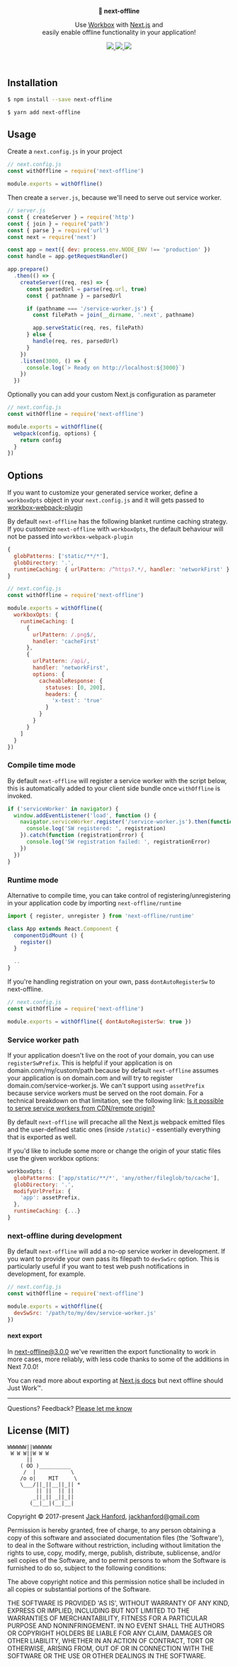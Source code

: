 <p align="center">
  <strong>📶 next-offline</strong>
</p>

<p align="center">
Use <a href='https://github.com/GoogleChrome/workbox'>Workbox</a> with <a href='https://github.com/zeit/next.js'>
Next.js</a> and <br />easily enable offline functionality in your application!
</p>

<p align="center">
  <a href="https://www.npmjs.com/package/next-offline">
    <img src="https://img.shields.io/npm/dy/next-offline.svg">
  </a>
  <a href="https://www.npmjs.com/package/next-offline">
    <img src="https://img.shields.io/npm/v/next-offline.svg?maxAge=3600&label=next-offline&colorB=007ec6">
  </a>
  <img src="https://img.shields.io/github/repo-size/hanford/next-offline.svg" />
</p>

<br/>

## Installation

```sh
$ npm install --save next-offline
```

```sh
$ yarn add next-offline
```

## Usage

Create a `next.config.js` in your project

```js
// next.config.js
const withOffline = require('next-offline')

module.exports = withOffline()
```

Then create a `server.js`, because we'll need to serve out service worker.

```js
// server.js
const { createServer } = require('http')
const { join } = require('path')
const { parse } = require('url')
const next = require('next')

const app = next({ dev: process.env.NODE_ENV !== 'production' })
const handle = app.getRequestHandler()

app.prepare()
  .then(() => {
    createServer((req, res) => {
      const parsedUrl = parse(req.url, true)
      const { pathname } = parsedUrl

      if (pathname === '/service-worker.js') {
        const filePath = join(__dirname, '.next', pathname)

        app.serveStatic(req, res, filePath)
      } else {
        handle(req, res, parsedUrl)
      }
    })
    .listen(3000, () => {
      console.log(`> Ready on http://localhost:${3000}`)
    })
  })
```

Optionally you can add your custom Next.js configuration as parameter

```js
// next.config.js
const withOffline = require('next-offline')

module.exports = withOffline({
  webpack(config, options) {
    return config
  }
})
```

## Options

If you want to customize your generated service worker, define a `workboxOpts` object in your `next.config.js` and it will gets passed to [workbox-webpack-plugin](https://developers.google.com/web/tools/workbox/modules/workbox-webpack-plugin#generatesw_plugin)

By default `next-offline` has the following blanket runtime caching strategy. If you customize `next-offline` with `workboxOpts`, the default behaviour will not be passed into `workbox-webpack-plugin`
```js
{
  globPatterns: ['static/**/*'],
  globDirectory: '.',
  runtimeCaching: { urlPattern: /^https?.*/, handler: 'networkFirst' }
}
```


```js
// next.config.js
const withOffline = require('next-offline')

module.exports = withOffline({
  workboxOpts: {
    runtimeCaching: [
      {
        urlPattern: /.png$/,
        handler: 'cacheFirst'
      },
      {
        urlPattern: /api/,
        handler: 'networkFirst',
        options: {
          cacheableResponse: {
            statuses: [0, 200],
            headers: {
              'x-test': 'true'
            }
          }
        }
      }
    ]
  }
})
```

### Compile time mode
By default `next-offline` will register a service worker with the script below, this is automatically added to your client side bundle once `withOffline` is invoked.

```js
if ('serviceWorker' in navigator) {
  window.addEventListener('load', function () {
    navigator.serviceWorker.register('/service-worker.js').then(function (registration) {
      console.log('SW registered: ', registration)
    }).catch(function (registrationError) {
      console.log('SW registration failed: ', registrationError)
    })
  })
}
```

### Runtime mode
Alternative to compile time, you can take control of registering/unregistering in your application code by importing `next-offline/runtime`

```js
import { register, unregister } from 'next-offline/runtime'

class App extends React.Component {
  componentDidMount () {
    register()
  }

  ..
}
```

If you're handling registration on your own, pass `dontAutoRegisterSw` to next-offline.
```js
// next.config.js
const withOffline = require('next-offline')

module.exports = withOffline({ dontAutoRegisterSw: true })
```

### Service worker path
If your application doesn't live on the root of your domain, you can use `registerSwPrefix`. This is helpful if your application is on domain.com/my/custom/path because by default `next-offline` assumes your application is on domain.com and will try to register domain.com/service-worker.js. We can't support using `assetPrefix` because service workers must be served on the root domain. For a technical breakdown on that limitation, see the following link: [Is it possible to serve service workers from CDN/remote origin?](https://github.com/w3c/ServiceWorker/issues/940)

By default `next-offline` will precache all the Next.js webpack emitted files and the user-defined static ones (inside `/static`) - essentially everything that is exported as well.

If you'd like to include some more or change the origin of your static files use the given workbox options:

```js
workboxOpts: {
  globPatterns: ['app/static/**/*', 'any/other/fileglob/to/cache'],
  globDirectory: '.',
  modifyUrlPrefix: {
    'app': assetPrefix,
  },
  runtimeCaching: {...}
}
```

### next-offline during development
By default `next-offline` will add a no-op service worker in development. If you want to provide your own pass its filepath to `devSwSrc` option. This is particularly useful if you want to test web push notifications in development, for example.

```js
// next.config.js
const withOffline = require('next-offline')

module.exports = withOffline({
  devSwSrc: '/path/to/my/dev/service-worker.js'
})
```


#### next export

In next-offline@3.0.0 we've rewritten the export functionality to work in more cases, more reliably, with less code thanks to some of the additions in Next 7.0.0!

You can read more about exporting at [Next.js docs]((https://github.com/zeit/next.js#static-html-export)) but next offline should Just Work™️.

<hr />

Questions? Feedback? [Please let me know](https://github.com/hanford/next-offline/issues/new)

## License (MIT)

```
WWWWWW||WWWWWW
 W W W||W W W
      ||
    ( OO )__________
     /  |           \
    /o o|    MIT     \
    \___/||_||__||_|| *
         || ||  || ||
        _||_|| _||_||
       (__|__|(__|__|
```
Copyright © 2017-present [Jack Hanford](http://jackhanford.com), jackhanford@gmail.com

Permission is hereby granted, free of charge, to any person obtaining a copy of this software and associated documentation files (the 'Software'), to deal in the Software without restriction, including without limitation the rights to use, copy, modify, merge, publish, distribute, sublicense, and/or sell copies of the Software, and to permit persons to whom the Software is furnished to do so, subject to the following conditions:

The above copyright notice and this permission notice shall be included in all copies or substantial portions of the Software.

THE SOFTWARE IS PROVIDED 'AS IS', WITHOUT WARRANTY OF ANY KIND, EXPRESS OR IMPLIED, INCLUDING BUT NOT LIMITED TO THE WARRANTIES OF MERCHANTABILITY, FITNESS FOR A PARTICULAR PURPOSE AND NONINFRINGEMENT. IN NO EVENT SHALL THE AUTHORS OR COPYRIGHT HOLDERS BE LIABLE FOR ANY CLAIM, DAMAGES OR OTHER LIABILITY, WHETHER IN AN ACTION OF CONTRACT, TORT OR OTHERWISE, ARISING FROM, OUT OF OR IN CONNECTION WITH THE SOFTWARE OR THE USE OR OTHER DEALINGS IN THE SOFTWARE.
